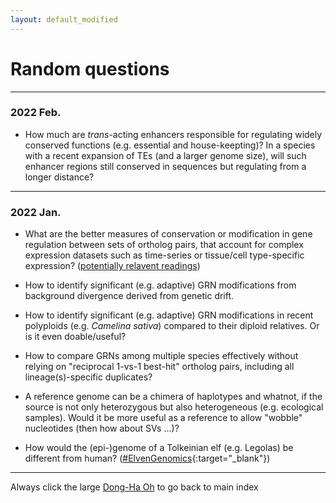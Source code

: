 ```yaml
---
layout: default_modified
---
```


# Random questions

___
### 2022 Feb.

- How much are _trans_-acting enhancers responsible for regulating widely conserved functions (e.g. essential and house-keepting)? In a species with a recent expansion of TEs (and a larger genome size), will such enhancer regions still conserved in sequences but regulating from a longer distance?

___
### 2022 Jan.

- What are the better measures of conservation or modification in gene regulation between sets of ortholog pairs, that account for complex expression datasets such as time-series or tissue/cell type-specific expression? ([potentially relavent readings](relevant_1.md))

- How to identify significant (e.g. adaptive) GRN modifications from background divergence derived from genetic drift.

- How to identify significant (e.g. adaptive) GRN modifications in recent polyploids (e.g. _Camelina sativa_) compared to their diploid relatives. Or is it even doable/useful?

- How to compare GRNs among multiple species effectively without relying on "reciprocal 1-vs-1 best-hit" ortholog pairs, including all lineage(s)-specific duplicates?

- A reference genome can be a chimera of haplotypes and whatnot, if the source is not only heterozygous but also heterogeneous (e.g. ecological samples). Would it be more useful as a reference to allow "wobble" nucleotides (then how about SVs ...)?

- How would the (epi-)genome of a Tolkeinian elf (e.g. Legolas) be different from human? ([#ElvenGenomics](https://twitter.com/inspirace/status/1467178107018915846?s=20){:target="_blank"})

___
Always click the large [Dong-Ha Oh](index.md) to go back to main index